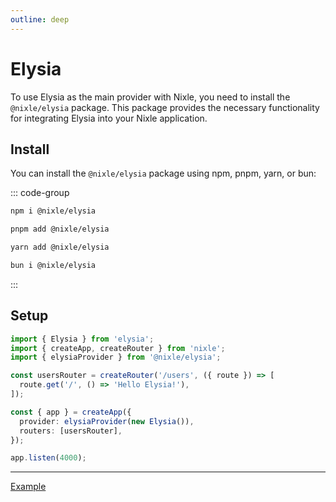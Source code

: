 ```yaml
---
outline: deep
---
```


# Elysia

To use Elysia as the main provider with Nixle, you need to install the `@nixle/elysia` package. This package provides the necessary functionality for integrating Elysia into your Nixle application.

## Install

You can install the `@nixle/elysia` package using npm, pnpm, yarn, or bun:

::: code-group

```sh [npm]
npm i @nixle/elysia
```

```sh [pnpm]
pnpm add @nixle/elysia
```

```sh [yarn]
yarn add @nixle/elysia
```

```sh [bun]
bun i @nixle/elysia
```

:::

## Setup

<!-- prettier-ignore-start -->
```ts
import { Elysia } from 'elysia';
import { createApp, createRouter } from 'nixle';
import { elysiaProvider } from '@nixle/elysia';

const usersRouter = createRouter('/users', ({ route }) => [
  route.get('/', () => 'Hello Elysia!'),
]);

const { app } = createApp({
  provider: elysiaProvider(new Elysia()),
  routers: [usersRouter],
});

app.listen(4000);
```
<!-- prettier-ignore-end -->

---

[Example](https://github.com/letstri/nixle/blob/main/examples/elysia/index.ts)
